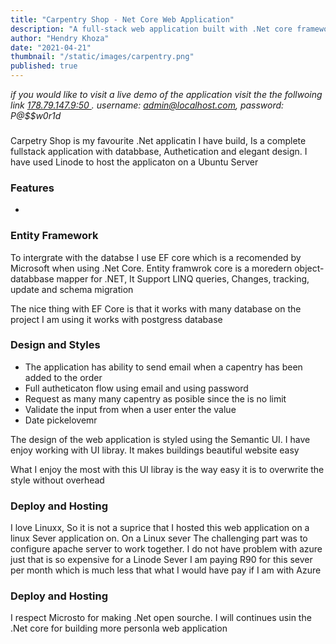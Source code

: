 ```yaml
---
title: "Carpentry Shop - Net Core Web Application"
description: "A full-stack web application built with .Net core framework with SQlite database for simplicity. The application allows users to order carpentry online and notify them when ready to collect"
author: "Hendry Khoza"
date: "2021-04-21"
thumbnail: "/static/images/carpentry.png"
published: true
---
```



*if you would like to visit a live demo of the application visit the the
follwoing link [ 178.79.147.9:50 ]( 178.79.147.9:50). username: admin@localhost.com, password: P@$$w0r1d*

###

Carpetry Shop is my favourite .Net applicatin  I have build, Is a
complete fullstack application with databbase, Authetication and
elegant design. I have used Linode to host the applicaton on a
Ubuntu Server


### Features
 *


### Entity Framework

To intergrate with the databse I use EF core which is a recomended by
Microsoft when using .Net Core. Entity framwrok core is a moredern object-databbase
mapper for .NET, It Support LINQ queries, Changes, tracking, update and schema
migration

The nice thing with EF Core is that it works with many database on the
project I am using it works with postgress database

### Design and Styles

* The application has ability to send email when a capentry has been added to
  the order
* Full autheticaton flow using email and using password
* Request as many many capentry as posible since the is no limit
* Validate the input from when a user enter the value
* Date pickelovemr

The design of the web application is styled using  the Semantic UI. I have
enjoy working with UI libray. It makes buildings beautiful website easy

What I enjoy the most with this UI libray is the way easy it is to overwrite
the style without overhead


### Deploy and Hosting

I love Linuxx, So it is not a suprice that I hosted this web application on a linux
Sever application on. On a Linux sever The challenging part was to configure apache
server to work together. I do not have problem with azure just that is so expensive
for a Linode Sever I am paying R90 for this sever per month which is much less
that what I would have pay if I am with Azure

### Deploy and Hosting
I respect Microsto for making .Net open sourche. I will continues usin the
.Net core for building more personla web application
